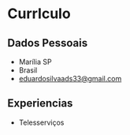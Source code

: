 # CurrIculo

## Dados Pessoais

- Marília SP
- Brasil 
- eduardosilvaads33@gmail.com
## Experiencias

- Telesserviços 

